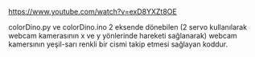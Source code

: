 https://www.youtube.com/watch?v=exD8YXZt8OE

colorDino.py ve colorDino.ino 
2 eksende dönebilen (2 servo kullanılarak webcam kamerasının x ve y yönlerinde hareketi sağlanarak) webcam kamersının yeşil-sarı renkli bir cismi takip etmesi sağlayan koddur.

